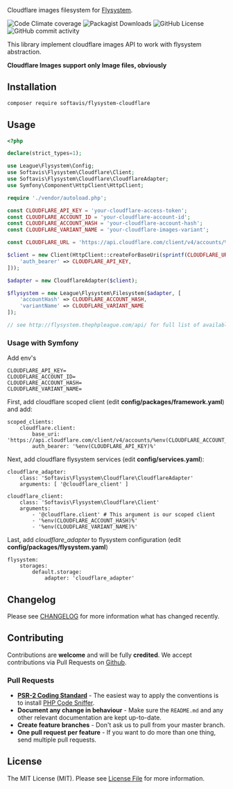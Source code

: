 Cloudflare images filesystem for [Flysystem](https://flysystem.thephpleague.com/docs/).

![Code Climate coverage](https://img.shields.io/codeclimate/coverage/softavis/flysystem-cloudflare)
![Packagist Downloads](https://img.shields.io/packagist/dt/softavis/flysystem-cloudflare)
![GitHub License](https://img.shields.io/github/license/softavis/flysystem-cloudflare)
![GitHub commit activity](https://img.shields.io/github/commit-activity/m/softavis/flysystem-cloudflare)

This library implement cloudflare images API to work with flysystem abstraction.

**Cloudflare Images support only Image files, obviously**

## Installation

```bash
composer require softavis/flysystem-cloudflare
```

## Usage
```php
<?php

declare(strict_types=1);

use League\Flysystem\Config;
use Softavis\Flysystem\Cloudflare\Client;
use Softavis\Flysystem\Cloudflare\CloudflareAdapter;
use Symfony\Component\HttpClient\HttpClient;

require './vendor/autoload.php';

const CLOUDFLARE_API_KEY = 'your-cloudflare-access-token';
const CLOUDFLARE_ACCOUNT_ID = 'your-cloudflare-account-id';
const CLOUDFLARE_ACCOUNT_HASH = 'your-cloudflare-account-hash';
const CLOUDFLARE_VARIANT_NAME = 'your-cloudflare-images-variant';

const CLOUDFLARE_URL = 'https://api.cloudflare.com/client/v4/accounts/%s/images/';

$client = new Client(HttpClient::createForBaseUri(sprintf(CLOUDFLARE_URL, CLOUDFLARE_ACCOUNT_ID), [
    'auth_bearer' => CLOUDFLARE_API_KEY,
]));

$adapter = new CloudflareAdapter($client);

$flysystem = new League\Flysystem\Filesystem($adapter, [
    'accountHash' => CLOUDFLARE_ACCOUNT_HASH,
    'variantName' => CLOUDFLARE_VARIANT_NAME
]);

// see http://flysystem.thephpleague.com/api/ for full list of available functionality
```

### Usage with Symfony 
Add env's 
```shell
CLOUDFLARE_API_KEY=
CLOUDFLARE_ACCOUNT_ID=
CLOUDFLARE_ACCOUNT_HASH=
CLOUDFLARE_VARIANT_NAME=
```

First, add cloudflare scoped client (edit **config/packages/framework.yaml**) and add:
```
scoped_clients:
    cloudflare.client:
        base_uri: 'https://api.cloudflare.com/client/v4/accounts/%env(CLOUDFLARE_ACCOUNT_ID)%/images/'
        auth_bearer: '%env(CLOUDFLARE_API_KEY)%'
```
Next, add cloudflare flysystem services (edit **config/services.yaml**):
```
cloudflare_adapter:
    class: 'Softavis\Flysystem\Cloudflare\CloudflareAdapter'
    arguments: [ '@cloudflare_client' ]

cloudflare_client:
    class: 'Softavis\Flysystem\Cloudflare\Client'
    arguments:
        - '@cloudflare.client' # This argument is our scoped client
        - '%env(CLOUDFLARE_ACCOUNT_HASH)%'
        - '%env(CLOUDFLARE_VARIANT_NAME)%'
```

Last, add *cloudflare_adapter* to flysystem configuration (edit **config/packages/flysystem.yaml**)
```
flysystem:
    storages:
        default.storage:
            adapter: 'cloudflare_adapter'
```

## Changelog

Please see [CHANGELOG](CHANGELOG.md) for more information what has changed recently.

## Contributing

Contributions are **welcome** and will be fully **credited**. We accept contributions via Pull Requests on [Github](https://github.com/RoyVoetman/flysystem-gitlab-storage).

### Pull Requests

- **[PSR-2 Coding Standard](https://github.com/php-fig/fig-standards/blob/master/accepted/PSR-2-coding-style-guide.md)** - The easiest way to apply the conventions is to install [PHP Code Sniffer](http://pear.php.net/package/PHP_CodeSniffer).
- **Document any change in behaviour** - Make sure the `README.md` and any other relevant documentation are kept up-to-date.
- **Create feature branches** - Don't ask us to pull from your master branch.
- **One pull request per feature** - If you want to do more than one thing, send multiple pull requests.

## License

The MIT License (MIT). Please see [License File](LICENSE) for more information.
